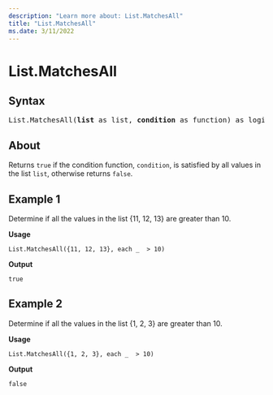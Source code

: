 ```yaml
---
description: "Learn more about: List.MatchesAll"
title: "List.MatchesAll"
ms.date: 3/11/2022
---
```

# List.MatchesAll

## Syntax

<pre>
List.MatchesAll(<b>list</b> as list, <b>condition</b> as function) as logical
</pre>
  
## About

Returns `true` if the condition function, `condition`, is satisfied by all values in the list `list`, otherwise returns `false`.

## Example 1

Determine if all the values in the list {11, 12, 13} are greater than 10.

**Usage**

```powerquery-m
List.MatchesAll({11, 12, 13}, each _  > 10)
```

**Output**

`true`

## Example 2

Determine if all the values in the list {1, 2, 3} are greater than 10.

**Usage**

```powerquery-m
List.MatchesAll({1, 2, 3}, each _  > 10)
```

**Output**

`false`
